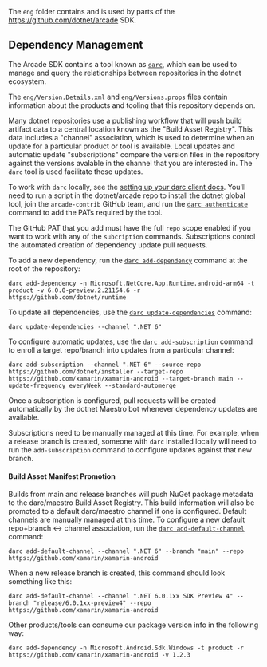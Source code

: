 The `eng` folder contains and is used by parts of the https://github.com/dotnet/arcade SDK.

## Dependency Management
The Arcade SDK contains a tool known as [`darc`][0], which can be used to manage
and query the relationships between repositories in the dotnet ecosystem.

The `eng/Version.Details.xml` and `eng/Versions.props` files contain information
about the products and tooling that this repository depends on.

Many dotnet repositories use a publishing workflow that will push build artifact data
to a central location known as the "Build Asset Registry".  This data includes
a "channel" association, which is used to determine when an update for a particular
product or tool is available.  Local updates and automatic update "subscriptions"
compare the version files in the repository against the versions avalable in the
channel that you are interested in.  The `darc` tool is used facilitate these updates.

To work with `darc` locally, see the [setting up your darc client docs][1].
You'll need to run a script in the dotnet/arcade repo to install the dotnet global
tool, join the `arcade-contrib` GitHub team, and run the [`darc authenticate`][2]
command to add the PATs required by the tool.

The GitHub PAT that you add must have the full `repo` scope enabled if you want to
work with any of the `subcription` commands.  Subscriptions control the automated
creation of dependency update pull requests.


To add a new dependency, run the [`darc add-dependency`][3] command at the root
of the repository:
```
darc add-dependency -n Microsoft.NetCore.App.Runtime.android-arm64 -t product -v 6.0.0-preview.2.21154.6 -r https://github.com/dotnet/runtime
```

To update all dependencies, use the [`darc update-dependencies`][4] command:
```
darc update-dependencies --channel ".NET 6"
```

To configure automatic updates, use the [`darc add-subscription`][5] command
to enroll a target repo/branch into updates from a particular channel:
```
darc add-subscription --channel ".NET 6" --source-repo https://github.com/dotnet/installer --target-repo https://github.com/xamarin/xamarin-android --target-branch main --update-frequency everyWeek --standard-automerge
```

Once a subscription is configured, pull requests will be created automatically
by the dotnet Maestro bot whenever dependency updates are available.

Subscriptions need to be manually managed at this time.  For example, when a
release branch is created, someone with `darc` installed locally will need to
run the `add-subscription` command to configure updates against that new branch.


#### Build Asset Manifest Promotion

Builds from main and release branches will push NuGet package metadata to the
darc/maestro Build Asset Registry.  This build information will also be promoted
to a default darc/maestro channel if one is configured.  Default channels are
manually managed at this time.  To configure a new default repo+branch <-> channel
association, run the [`darc add-default-channel`][6] command:
```
darc add-default-channel --channel ".NET 6" --branch "main" --repo https://github.com/xamarin/xamarin-android
```

When a new release branch is created, this command should look something like this:
```
darc add-default-channel --channel ".NET 6.0.1xx SDK Preview 4" --branch "release/6.0.1xx-preview4" --repo https://github.com/xamarin/xamarin-android
```

Other products/tools can consume our package version info in the following way:
```
darc add-dependency -n Microsoft.Android.Sdk.Windows -t product -r https://github.com/xamarin/xamarin-android -v 1.2.3
```


[0]: https://github.com/dotnet/arcade/blob/ea609b8e036359934332480de9336d98fcbb3f91/Documentation/Darc.md
[1]: https://github.com/dotnet/arcade/blob/ea609b8e036359934332480de9336d98fcbb3f91/Documentation/Darc.md#setting-up-your-darc-client
[2]: https://github.com/dotnet/arcade/blob/ea609b8e036359934332480de9336d98fcbb3f91/Documentation/Darc.md#authenticate
[3]: https://github.com/dotnet/arcade/blob/ea609b8e036359934332480de9336d98fcbb3f91/Documentation/Darc.md#add-dependency
[4]: https://github.com/dotnet/arcade/blob/ea609b8e036359934332480de9336d98fcbb3f91/Documentation/Darc.md#update-dependencies
[5]: https://github.com/dotnet/arcade/blob/ea609b8e036359934332480de9336d98fcbb3f91/Documentation/Darc.md#add-subscription
[6]: https://github.com/dotnet/arcade/blob/ea609b8e036359934332480de9336d98fcbb3f91/Documentation/Darc.md#add-default-channel
